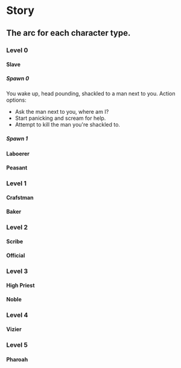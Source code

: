 # Story
## The arc for each character type.

### Level 0
#### Slave
##### Spawn 0
You wake up, head pounding, shackled to a man next to you. 
Action options:
* Ask the man next to you, where am I?
* Start panicking and scream for help.
* Attempt to kill the man you're shackled to.

##### Spawn 1


#### Laboerer

#### Peasant

### Level 1

#### Crafstman

#### Baker

### Level 2

#### Scribe

#### Official

### Level 3

#### High Priest

#### Noble

### Level 4

#### Vizier

### Level 5

#### Pharoah
